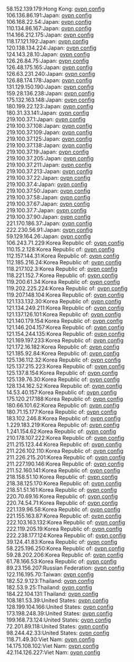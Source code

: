58.152.139.179:Hong Kong: [ovpn config](vpn/58_152_139_179.ovpn)  
106.136.86.191:Japan: [ovpn config](vpn/106_136_86_191.ovpn)  
106.168.22.54:Japan: [ovpn config](vpn/106_168_22_54.ovpn)  
110.134.86.167:Japan: [ovpn config](vpn/110_134_86_167.ovpn)  
114.166.212.175:Japan: [ovpn config](vpn/114_166_212_175.ovpn)  
118.17.121.192:Japan: [ovpn config](vpn/118_17_121_192.ovpn)  
120.138.134.224:Japan: [ovpn config](vpn/120_138_134_224.ovpn)  
124.143.28.10:Japan: [ovpn config](vpn/124_143_28_10.ovpn)  
126.26.84.75:Japan: [ovpn config](vpn/126_26_84_75.ovpn)  
126.48.175.165:Japan: [ovpn config](vpn/126_48_175_165.ovpn)  
126.63.231.240:Japan: [ovpn config](vpn/126_63_231_240.ovpn)  
126.88.174.178:Japan: [ovpn config](vpn/126_88_174_178.ovpn)  
131.129.150.190:Japan: [ovpn config](vpn/131_129_150_190.ovpn)  
159.28.136.238:Japan: [ovpn config](vpn/159_28_136_238.ovpn)  
175.132.163.148:Japan: [ovpn config](vpn/175_132_163_148.ovpn)  
180.199.22.123:Japan: [ovpn config](vpn/180_199_22_123.ovpn)  
180.31.33.141:Japan: [ovpn config](vpn/180_31_33_141.ovpn)  
219.100.37.1:Japan: [ovpn config](vpn/219_100_37_1.ovpn)  
219.100.37.108:Japan: [ovpn config](vpn/219_100_37_108.ovpn)  
219.100.37.109:Japan: [ovpn config](vpn/219_100_37_109.ovpn)  
219.100.37.125:Japan: [ovpn config](vpn/219_100_37_125.ovpn)  
219.100.37.138:Japan: [ovpn config](vpn/219_100_37_138.ovpn)  
219.100.37.19:Japan: [ovpn config](vpn/219_100_37_19.ovpn)  
219.100.37.205:Japan: [ovpn config](vpn/219_100_37_205.ovpn)  
219.100.37.211:Japan: [ovpn config](vpn/219_100_37_211.ovpn)  
219.100.37.213:Japan: [ovpn config](vpn/219_100_37_213.ovpn)  
219.100.37.22:Japan: [ovpn config](vpn/219_100_37_22.ovpn)  
219.100.37.4:Japan: [ovpn config](vpn/219_100_37_4.ovpn)  
219.100.37.50:Japan: [ovpn config](vpn/219_100_37_50.ovpn)  
219.100.37.58:Japan: [ovpn config](vpn/219_100_37_58.ovpn)  
219.100.37.67:Japan: [ovpn config](vpn/219_100_37_67.ovpn)  
219.100.37.7:Japan: [ovpn config](vpn/219_100_37_7.ovpn)  
219.100.37.90:Japan: [ovpn config](vpn/219_100_37_90.ovpn)  
221.170.186.37:Japan: [ovpn config](vpn/221_170_186_37.ovpn)  
222.230.56.91:Japan: [ovpn config](vpn/222_230_56_91.ovpn)  
59.129.164.26:Japan: [ovpn config](vpn/59_129_164_26.ovpn)  
106.243.71.229:Korea Republic of: [ovpn config](vpn/106_243_71_229.ovpn)  
110.15.2.128:Korea Republic of: [ovpn config](vpn/110_15_2_128.ovpn)  
112.157.144.31:Korea Republic of: [ovpn config](vpn/112_157_144_31.ovpn)  
112.185.216.24:Korea Republic of: [ovpn config](vpn/112_185_216_24.ovpn)  
118.217.102.3:Korea Republic of: [ovpn config](vpn/118_217_102_3.ovpn)  
118.221.152.7:Korea Republic of: [ovpn config](vpn/118_221_152_7.ovpn)  
119.200.61.34:Korea Republic of: [ovpn config](vpn/119_200_61_34.ovpn)  
119.202.225.224:Korea Republic of: [ovpn config](vpn/119_202_225_224.ovpn)  
119.207.148.104:Korea Republic of: [ovpn config](vpn/119_207_148_104.ovpn)  
121.133.132.30:Korea Republic of: [ovpn config](vpn/121_133_132_30.ovpn)  
121.134.249.211:Korea Republic of: [ovpn config](vpn/121_134_249_211.ovpn)  
121.137.126.101:Korea Republic of: [ovpn config](vpn/121_137_126_101.ovpn)  
121.140.179.154:Korea Republic of: [ovpn config](vpn/121_140_179_154.ovpn)  
121.146.204.157:Korea Republic of: [ovpn config](vpn/121_146_204_157.ovpn)  
121.154.244.135:Korea Republic of: [ovpn config](vpn/121_154_244_135.ovpn)  
121.169.197.233:Korea Republic of: [ovpn config](vpn/121_169_197_233.ovpn)  
121.172.16.182:Korea Republic of: [ovpn config](vpn/121_172_16_182.ovpn)  
121.185.92.84:Korea Republic of: [ovpn config](vpn/121_185_92_84.ovpn)  
125.136.112.32:Korea Republic of: [ovpn config](vpn/125_136_112_32.ovpn)  
125.137.215.223:Korea Republic of: [ovpn config](vpn/125_137_215_223.ovpn)  
125.137.8.154:Korea Republic of: [ovpn config](vpn/125_137_8_154.ovpn)  
125.139.76.30:Korea Republic of: [ovpn config](vpn/125_139_76_30.ovpn)  
128.134.162.52:Korea Republic of: [ovpn config](vpn/128_134_162_52.ovpn)  
14.53.40.157:Korea Republic of: [ovpn config](vpn/14_53_40_157.ovpn)  
175.120.217.188:Korea Republic of: [ovpn config](vpn/175_120_217_188.ovpn)  
180.66.101.62:Korea Republic of: [ovpn config](vpn/180_66_101_62.ovpn)  
180.71.15.177:Korea Republic of: [ovpn config](vpn/180_71_15_177.ovpn)  
183.102.246.8:Korea Republic of: [ovpn config](vpn/183_102_246_8.ovpn)  
1.229.183.219:Korea Republic of: [ovpn config](vpn/1_229_183_219.ovpn)  
1.241.154.62:Korea Republic of: [ovpn config](vpn/1_241_154_62.ovpn)  
210.178.107.222:Korea Republic of: [ovpn config](vpn/210_178_107_222.ovpn)  
211.215.123.44:Korea Republic of: [ovpn config](vpn/211_215_123_44.ovpn)  
211.226.102.110:Korea Republic of: [ovpn config](vpn/211_226_102_110.ovpn)  
211.226.215.201:Korea Republic of: [ovpn config](vpn/211_226_215_201.ovpn)  
211.227.190.146:Korea Republic of: [ovpn config](vpn/211_227_190_146.ovpn)  
211.52.160.141:Korea Republic of: [ovpn config](vpn/211_52_160_141.ovpn)  
218.158.51.10:Korea Republic of: [ovpn config](vpn/218_158_51_10.ovpn)  
218.38.125.170:Korea Republic of: [ovpn config](vpn/218_38_125_170.ovpn)  
218.51.51.161:Korea Republic of: [ovpn config](vpn/218_51_51_161.ovpn)  
220.70.69.16:Korea Republic of: [ovpn config](vpn/220_70_69_16.ovpn)  
220.74.54.71:Korea Republic of: [ovpn config](vpn/220_74_54_71.ovpn)  
221.139.96.58:Korea Republic of: [ovpn config](vpn/221_139_96_58.ovpn)  
221.155.163.87:Korea Republic of: [ovpn config](vpn/221_155_163_87.ovpn)  
222.103.163.132:Korea Republic of: [ovpn config](vpn/222_103_163_132.ovpn)  
222.119.205.19:Korea Republic of: [ovpn config](vpn/222_119_205_19.ovpn)  
222.238.177.124:Korea Republic of: [ovpn config](vpn/222_238_177_124.ovpn)  
39.124.41.83:Korea Republic of: [ovpn config](vpn/39_124_41_83.ovpn)  
58.225.196.250:Korea Republic of: [ovpn config](vpn/58_225_196_250.ovpn)  
59.28.202.206:Korea Republic of: [ovpn config](vpn/59_28_202_206.ovpn)  
61.78.166.53:Korea Republic of: [ovpn config](vpn/61_78_166_53.ovpn)  
89.23.156.207:Russian Federation: [ovpn config](vpn/89_23_156_207.ovpn)  
122.116.195.70:Taiwan: [ovpn config](vpn/122_116_195_70.ovpn)  
182.52.9.123:Thailand: [ovpn config](vpn/182_52_9_123.ovpn)  
182.53.9.25:Thailand: [ovpn config](vpn/182_53_9_25.ovpn)  
184.22.104.131:Thailand: [ovpn config](vpn/184_22_104_131.ovpn)  
108.181.53.39:United States: [ovpn config](vpn/108_181_53_39.ovpn)  
128.199.104.166:United States: [ovpn config](vpn/128_199_104_166.ovpn)  
173.198.248.39:United States: [ovpn config](vpn/173_198_248_39.ovpn)  
199.168.73.124:United States: [ovpn config](vpn/199_168_73_124.ovpn)  
72.201.89.118:United States: [ovpn config](vpn/72_201_89_118.ovpn)  
98.244.42.33:United States: [ovpn config](vpn/98_244_42_33.ovpn)  
118.71.49.30:Viet Nam: [ovpn config](vpn/118_71_49_30.ovpn)  
14.175.108.102:Viet Nam: [ovpn config](vpn/14_175_108_102.ovpn)  
42.114.126.227:Viet Nam: [ovpn config](vpn/42_114_126_227.ovpn)  
